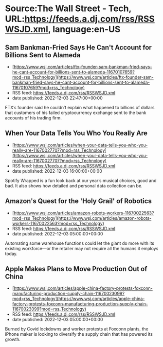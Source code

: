 # Source:The Wall Street - Tech, URL:https://feeds.a.dj.com/rss/RSSWSJD.xml, language:en-US

## Sam Bankman-Fried Says He Can't Account for Billions Sent to Alameda
 - [https://www.wsj.com/articles/ftx-founder-sam-bankman-fried-says-he-cant-account-for-billions-sent-to-alameda-11670107659?mod=rss_Technology](https://www.wsj.com/articles/ftx-founder-sam-bankman-fried-says-he-cant-account-for-billions-sent-to-alameda-11670107659?mod=rss_Technology)
 - RSS feed: https://feeds.a.dj.com/rss/RSSWSJD.xml
 - date published: 2022-12-03 22:47:00+00:00

FTX’s founder said he couldn’t explain what happened to billions of dollars that customers of his failed cryptocurrency exchange sent to the bank accounts of his trading firm.

## When Your Data Tells You Who You Really Are
 - [https://www.wsj.com/articles/when-your-data-tells-you-who-you-really-are-11670027707?mod=rss_Technology](https://www.wsj.com/articles/when-your-data-tells-you-who-you-really-are-11670027707?mod=rss_Technology)
 - RSS feed: https://feeds.a.dj.com/rss/RSSWSJD.xml
 - date published: 2022-12-03 16:00:00+00:00

Spotify Wrapped is a fun look back at our year’s musical choices, good and bad. It also shows how detailed and personal data collection can be.

## Amazon's Quest for the 'Holy Grail' of Robotics
 - [https://www.wsj.com/articles/amazon-robots-workers-11670022563?mod=rss_Technology](https://www.wsj.com/articles/amazon-robots-workers-11670022563?mod=rss_Technology)
 - RSS feed: https://feeds.a.dj.com/rss/RSSWSJD.xml
 - date published: 2022-12-03 05:00:00+00:00

Automating some warehouse functions could let the giant do more with its existing workforce—or the retailer may not require all the humans it employs today.

## Apple Makes Plans to Move Production Out of China
 - [https://www.wsj.com/articles/apple-china-factory-protests-foxconn-manufacturing-production-supply-chain-11670023099?mod=rss_Technology](https://www.wsj.com/articles/apple-china-factory-protests-foxconn-manufacturing-production-supply-chain-11670023099?mod=rss_Technology)
 - RSS feed: https://feeds.a.dj.com/rss/RSSWSJD.xml
 - date published: 2022-12-03 05:00:00+00:00

Burned by Covid lockdowns and worker protests at Foxconn plants, the iPhone maker is looking to diversify the supply chain that has powered its growth.

